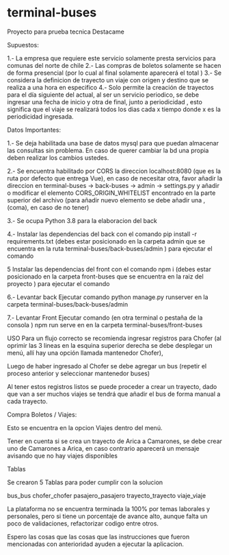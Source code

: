 # terminal-buses

Proyecto para prueba tecnica Destacame

Supuestos:

1.- La empresa que requiere este servicio solamente presta servicios para comunas del norte de chile
2.- Las compras de boletos solamente se hacen de forma presencial (por lo cual al final solamente aparecerá el total )
3.- Se considera la definicion de trayecto un viaje con origen y destino que se realiza a una hora en especifico
4.- Solo permite la creación de trayectos para el día siguiente del actual, al ser un servicio periodico, se debe ingresar una fecha de inicio y otra de final, junto a periodicidad , esto significa que el viaje se realizará todos los dias cada x tiempo donde x es la periodicidad ingresada.

Datos Importantes:

1.- Se deja habilitada una base de datos mysql para que puedan almacenar las consultas sin problema.
En caso de querer cambiar la bd una propia deben realizar los cambios ustedes.

2.- Se encuentra habilitado por CORS la direccion localhost:8080 (que es la ruta por defecto que entrega Vue), en caso de necesitar otra, favor añadir la direccion en terminal-buses -> back-buses -> admin -> settings.py y añadir o modificar el elemento CORS_ORIGIN_WHITELIST encontrado en la parte superior del archivo (para añadir nuevo elemento se debe añadir una , (coma), en caso de no tener)

3.- Se ocupa Python 3.8 para la elaboracion del back

4.- Instalar las dependencias del back con el comando pip install -r requirements.txt (debes estar posicionado en la carpeta admin que se encuentra en la ruta terminal-buses/back-buses/admin ) para ejecutar el comando

5 Instalar las dependencias del front con el comando npm i (debes estar posicionado en la carpeta front-buses que se encuentra en la raiz del proyecto ) para ejecutar el comando

6.- Levantar back Ejecutar comando python manage.py runserver en la carpeta terminal-buses/back-buses/admin

7.- Levantar Front Ejecutar comando (en otra terminal o pestaña de la consola ) npm run serve en en la carpeta terminal-buses/front-buses

USO
Para un flujo correcto se recomienda ingresar registros para Chofer (al oprimir las 3 lineas en la esquina superior derecha se debe desplegar un menú, allí hay una opción llamada mantenedor Chofer),

Luego de haber ingresado al Chofer se debe agregar un bus (repetir el proceso anterior y seleccionar mantenedor buses)

Al tener estos registros listos se puede proceder a crear un trayecto, dado que van a ser muchos viajes se tendrá que añadir el bus de forma manual a cada trayecto.

Compra Boletos / Viajes:

Esto se encuentra en la opcion Viajes dentro del menú.

Tener en cuenta si se crea un trayecto de Arica a Camarones, se debe crear uno de Camarones a Arica, en caso contrario aparecerá un mensaje avisando que no hay viajes disponibles

Tablas

Se crearon 5 Tablas para poder cumplir con la solucion

bus_bus
chofer_chofer
pasajero_pasajero
trayecto_trayecto
viaje_viaje

La plataforma no se encuentra terminada la 100% por temas laborales y personales, pero si tiene un porcentaje de avance alto, aunque falta un poco de validaciones, refactorizar codigo entre otros.

Espero las cosas que las cosas que las instrucciones que fueron mencionadas con anterioridad ayuden a ejecutar la aplicacion.
